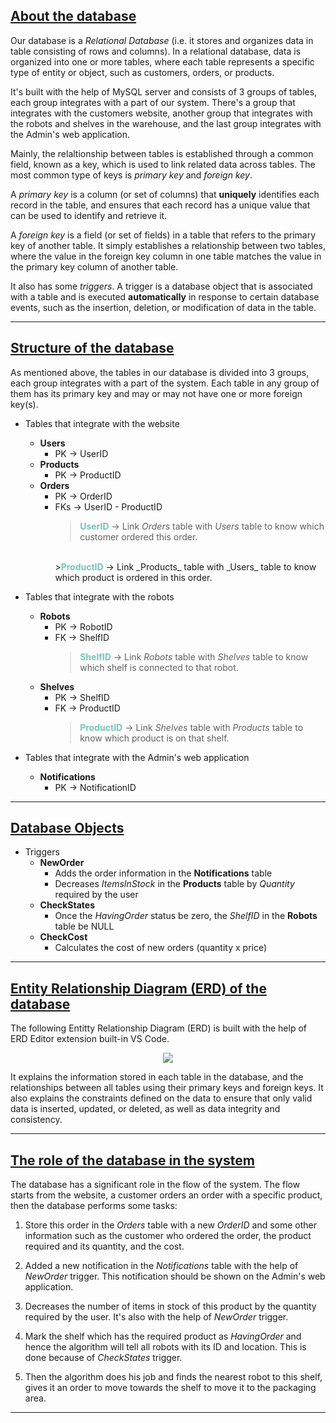 ## <u> About the database </u> ##
Our database is a _Relational Database_ (i.e. it stores and organizes data in table consisting of rows and columns). In a relational database, data is organized into one or more tables, where each table represents a specific type of entity or object, such as customers, orders, or products.

It's built with the help of MySQL server and consists of 3 groups of tables, each group integrates with a part of our system. There's a group that integrates with the customers website, another group that integrates with the robots and shelves in the warehouse, and the last group integrates with the Admin's web application.

Mainly, the relaltionship between tables is established through a common field, known as a key, which is used to link related data across tables. The most common type of keys is _primary key_ and _foreign key_.

A _primary key_ is a column (or set of columns) that __uniquely__ identifies each record in the table, and ensures that each record has a unique value that can be used to identify and retrieve it.

A _foreign key_ is a field (or set of fields) in a table that refers to the primary key of another table. It simply establishes a relationship between two tables, where the value in the foreign key column in one table matches the value in the primary key column of another table.

It also has some _triggers_. A trigger is a database object that is associated with a table and is executed __automatically__ in response to certain database events, such as the insertion, deletion, or modification of data in the table.

<hr>

## <u> Structure of the database </u> ##

As mentioned above, the tables in our database is divided into 3 groups, each group integrates with a part of the system. Each table in any group of them has its primary key and may or may not have one or more foreign key(s).

- Tables that integrate with the website
  - __Users__
     - PK &rarr; UserID
  - __Products__
     - PK &rarr; ProductID
  - __Orders__
     - PK &rarr; OrderID
     - FKs &rarr; UserID - ProductID
		><span style="color:#73c6b6; font-weight:bold;">UserID</span> &rarr; Link _Orders_ table with _Users_ table to know which customer ordered this order.
		<br>
		><span style="color: #73c6b6; font-weight:bold;">ProductID</span> &rarr; Link _Products_ table with _Users_ table to know which product is ordered in this order.

- Tables that integrate with the robots
  - __Robots__
  	- PK &rarr; RobotID
  	- FK &rarr; ShelfID
		><span style="color:#73c6b6; font-weight:bold;">ShelfID</span> &rarr; Link _Robots_ table with _Shelves_ table to know which shelf is connected to that robot.
  - __Shelves__
  	- PK &rarr; ShelfID
  	- FK &rarr; ProductID
		><span style="color:#73c6b6; font-weight:bold;">ProductID</span> &rarr; Link _Shelves_ table with _Products_ table to know which product is on that shelf.
  
- Tables that integrate with the Admin's web application
  - __Notifications__
  	- PK &rarr; NotificationID

<hr>

## <u>Database Objects</u> ##

- Triggers  
   - __NewOrder__
     - Adds the order information in the __Notifications__ table
     - Decreases _ItemsInStock_ in the __Products__ table by _Quantity_ required by the user 
   - __CheckStates__
      - Once the _HavingOrder_ status be zero, the _ShelfID_ in the __Robots__ table be NULL
   - __CheckCost__
      - Calculates the cost of new orders (quantity x price)

<hr>

## <u> Entity Relationship Diagram (ERD) of the database </u> ##
The following Entitty Relationship Diagram (ERD) is built with the help of ERD Editor extension built-in VS Code.

<p align="center">
<img src="https://user-images.githubusercontent.com/70551007/229638460-40991392-d75f-4b93-b39e-c09313050cad.png">
</p>

It explains the information stored in each table in the database, and the relationships between all tables using their primary keys and foreign keys. It also explains the constraints defined on the data to ensure that only valid data is inserted, updated, or deleted, as well as data integrity and consistency.

<hr>

## <u> The role of the database in the system </u> ##

The database has a significant role in the flow of the system. The flow starts from the website, a customer orders an order with a specific product, then the database performs some tasks:

1. Store this order in the _Orders_ table with a new _OrderID_ and some other information such as the customer who ordered the order, the product required and its quantity, and the cost.

2. Added a new notification in the _Notifications_ table with the help of _NewOrder_ trigger. This notification should be shown on the Admin's web application.

3. Decreases the number of items in stock of this product by the quantity required by the user. It's also with the help of _NewOrder_ trigger.

4. Mark the shelf which has the required product as _HavingOrder_ and hence the algorithm will tell all robots with its ID and location. This is done because of _CheckStates_ trigger.

5. Then the algorithm does his job and finds the nearest robot to this shelf, gives it an order to move towards the shelf to move it to the packaging area.

<hr>
